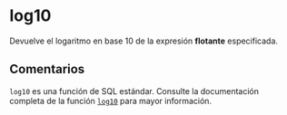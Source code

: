 ﻿---
SidebarGroup: "index-math-functions"
Autogenerated: true
---

# log10

Devuelve el logaritmo en base 10 de la expresión **flotante** especificada.

## Comentarios 

`log10` es una función de SQL estándar. Consulte la documentación completa de la función [`log10`](https://learn.microsoft.com/es-es/sql/t-sql/functions/log10-transact-sql) para mayor información.
